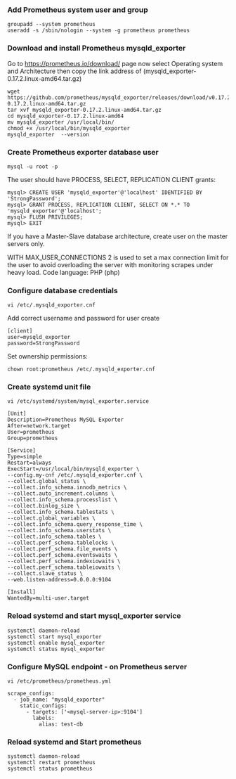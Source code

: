 ### Add Prometheus system user and group
```
groupadd --system prometheus
useradd -s /sbin/nologin --system -g prometheus prometheus
```

### Download and install Prometheus mysqld_exporter
Go to https://prometheus.io/download/ page now select Operating system and Architecture then copy the link address of (mysqld_exporter-0.17.2.linux-amd64.tar.gz) 
```
wget https://github.com/prometheus/mysqld_exporter/releases/download/v0.17.2/mysqld_exporter-0.17.2.linux-amd64.tar.gz
tar xvf mysqld_exporter-0.17.2.linux-amd64.tar.gz
cd mysqld_exporter-0.17.2.linux-amd64
mv mysqld_exporter /usr/local/bin/
chmod +x /usr/local/bin/mysqld_exporter
mysqld_exporter  --version
```

### Create Prometheus exporter database user
```
mysql -u root -p
```
The user should have PROCESS, SELECT, REPLICATION CLIENT grants:
```
mysql> CREATE USER 'mysqld_exporter'@'localhost' IDENTIFIED BY 'StrongPassword';
mysql> GRANT PROCESS, REPLICATION CLIENT, SELECT ON *.* TO 'mysqld_exporter'@'localhost';
mysql> FLUSH PRIVILEGES;
mysql> EXIT
```
If you have a Master-Slave database architecture, create user on the master servers only.

WITH MAX_USER_CONNECTIONS 2 is used to set a max connection limit for the user to avoid overloading the server with monitoring scrapes under heavy load.
Code language: PHP (php)

### Configure database credentials
```
vi /etc/.mysqld_exporter.cnf
```
Add correct username and password for user create
```
[client]
user=mysqld_exporter
password=StrongPassword
```
Set ownership permissions:
```
chown root:prometheus /etc/.mysqld_exporter.cnf
```
### Create systemd unit file
```
vi /etc/systemd/system/mysql_exporter.service
```
```
[Unit]
Description=Prometheus MySQL Exporter
After=network.target
User=prometheus
Group=prometheus

[Service]
Type=simple
Restart=always
ExecStart=/usr/local/bin/mysqld_exporter \
--config.my-cnf /etc/.mysqld_exporter.cnf \
--collect.global_status \
--collect.info_schema.innodb_metrics \
--collect.auto_increment.columns \
--collect.info_schema.processlist \
--collect.binlog_size \
--collect.info_schema.tablestats \
--collect.global_variables \
--collect.info_schema.query_response_time \
--collect.info_schema.userstats \
--collect.info_schema.tables \
--collect.perf_schema.tablelocks \
--collect.perf_schema.file_events \
--collect.perf_schema.eventswaits \
--collect.perf_schema.indexiowaits \
--collect.perf_schema.tableiowaits \
--collect.slave_status \
--web.listen-address=0.0.0.0:9104

[Install]
WantedBy=multi-user.target
```
### Reload systemd and start mysql_exporter service
```
systemctl daemon-reload
systemctl start mysql_exporter
systemctl enable mysql_exporter
systemctl status mysql_exporter
```

###  Configure MySQL endpoint - on Prometheus server
```
vi /etc/prometheus/prometheus.yml
```
```
scrape_configs:
  - job_name: "mysqld_exporter"
    static_configs:
      - targets: ['<mysql-server-ip>:9104']
        labels:
          alias: test-db
```
### Reload systemd and Start prometheus
```
systemctl daemon-reload
systemctl restart prometheus
systemctl status prometheus
```   